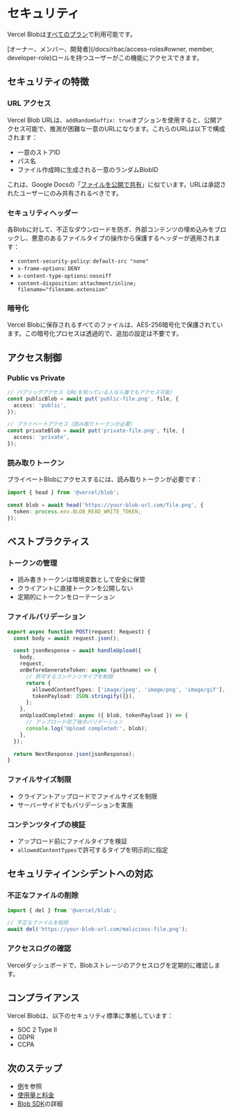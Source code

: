 # セキュリティ

Vercel Blobは[すべてのプラン](/docs/plans)で利用可能です。

[オーナー、メンバー、開発者](/docs/rbac/access-roles#owner, member, developer-role)ロールを持つユーザーがこの機能にアクセスできます。

## セキュリティの特徴

### URL アクセス

Vercel Blob URLは、`addRandomSuffix: true`オプションを使用すると、公開アクセス可能で、推測が困難な一意のURLになります。これらのURLは以下で構成されます：

- 一意のストアID
- パス名
- ファイル作成時に生成される一意のランダムBlobID

これは、Google Docsの「[ファイルを公開で共有](https://support.google.com/drive/answer/2494822?hl=en&co=GENIE.Platform%3DDesktop#zippy=%2Cshare-a-file-publicly)」に似ています。URLは承認されたユーザーにのみ共有されるべきです。

### セキュリティヘッダー

各Blobに対して、不正なダウンロードを防ぎ、外部コンテンツの埋め込みをブロックし、悪意のあるファイルタイプの操作から保護するヘッダーが適用されます：

- `content-security-policy`: `default-src "none"`
- `x-frame-options`: `DENY`
- `x-content-type-options`: `nosniff`
- `content-disposition`: `attachment/inline; filename="filename.extension"`

### 暗号化

Vercel Blobに保存されるすべてのファイルは、AES-256暗号化で保護されています。この暗号化プロセスは透過的で、追加の設定は不要です。

## アクセス制御

### Public vs Private

```typescript
// パブリックアクセス（URLを知っている人なら誰でもアクセス可能）
const publicBlob = await put('public-file.png', file, {
  access: 'public',
});

// プライベートアクセス（読み取りトークンが必要）
const privateBlob = await put('private-file.png', file, {
  access: 'private',
});
```

### 読み取りトークン

プライベートBlobにアクセスするには、読み取りトークンが必要です：

```typescript
import { head } from '@vercel/blob';

const blob = await head('https://your-blob-url.com/file.png', {
  token: process.env.BLOB_READ_WRITE_TOKEN,
});
```

## ベストプラクティス

### トークンの管理

- 読み書きトークンは環境変数として安全に保管
- クライアントに直接トークンを公開しない
- 定期的にトークンをローテーション

### ファイルバリデーション

```typescript
export async function POST(request: Request) {
  const body = await request.json();

  const jsonResponse = await handleUpload({
    body,
    request,
    onBeforeGenerateToken: async (pathname) => {
      // 許可するコンテンツタイプを制限
      return {
        allowedContentTypes: ['image/jpeg', 'image/png', 'image/gif'],
        tokenPayload: JSON.stringify({}),
      };
    },
    onUploadCompleted: async ({ blob, tokenPayload }) => {
      // アップロード完了後のバリデーション
      console.log('Upload completed:', blob);
    },
  });

  return NextResponse.json(jsonResponse);
}
```

### ファイルサイズ制限

- クライアントアップロードでファイルサイズを制限
- サーバーサイドでもバリデーションを実施

### コンテンツタイプの検証

- アップロード前にファイルタイプを検証
- `allowedContentTypes`で許可するタイプを明示的に指定

## セキュリティインシデントへの対応

### 不正なファイルの削除

```typescript
import { del } from '@vercel/blob';

// 不正なファイルを削除
await del('https://your-blob-url.com/malicious-file.png');
```

### アクセスログの確認

Vercelダッシュボードで、Blobストレージのアクセスログを定期的に確認します。

## コンプライアンス

Vercel Blobは、以下のセキュリティ標準に準拠しています：

- SOC 2 Type II
- GDPR
- CCPA

## 次のステップ

- [例](/docs/vercel-blob/examples)を参照
- [使用量と料金](/docs/vercel-blob/usage-and-pricing)
- [Blob SDK](/docs/vercel-blob/using-blob-sdk)の詳細
